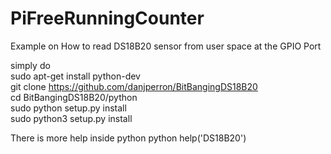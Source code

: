 # PiFreeRunningCounter

Example on How to read DS18B20 sensor from user space at the GPIO Port

simply do<br> 
sudo apt-get install python-dev<br>
git clone https://github.com/danjperron/BitBangingDS18B20<br>
cd BitBangingDS18B20/python<br>
sudo python setup.py install<br>
sudo python3 setup.py install<br>

There is more help inside python
python
help('DS18B20')
